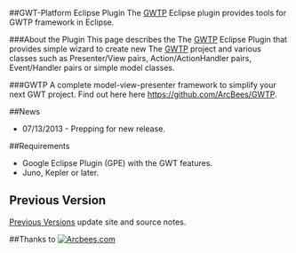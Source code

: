 ##GWT-Platform Eclipse Plugin
The [GWTP](https://github.com/ArcBees/GWTP) Eclipse plugin provides tools for GWTP framework in Eclipse. 

###About the Plugin
This page describes the The [GWTP](https://github.com/ArcBees/GWTP) Eclipse Plugin that provides simple wizard to create new 
The [GWTP](https://github.com/ArcBees/GWTP) project and 
various classes such as Presenter/View pairs, Action/ActionHandler pairs, Event/Handler pairs or simple model classes.

###GWTP
A complete model-view-presenter framework to simplify your next GWT project. Find out here here https://github.com/ArcBees/GWTP.

##News
* 07/13/2013 - Prepping for new release.

##Requirements
* Google Eclipse Plugin (GPE) with the GWT features. 
* Juno, Kepler or later. 

## Previous Version
[Previous Versions](https://github.com/ArcBees/gwtp-eclipse-plugin/wiki/Previous-Versions) update site and source notes. 

##Thanks to
[![Arcbees.com](http://arcbees-ads.appspot.com/ad.png)](http://arcbees.com)
